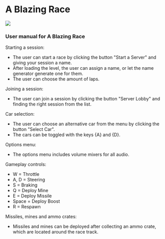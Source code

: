 # A Blazing Race
![](https://i.imgur.com/mgxVnni.png)

### User manual for A Blazing Race

Starting a session:
- The user can start a race by clicking the button "Start a Server" and giving your session a name.
- After loading the level, the user can assign a name, or let the name generator generate one for them.
- The user can choose the amount of laps.

Joining a session:
- The user can join a session by clicking the button "Server Lobby" and finding the right session from the list.

Car selection:
- The user can choose an alternative car from the menu by clicking the button "Select Car".
- The cars can be toggled with the keys {A} and {D}.

Options menu:
- The options menu includes volume mixers for all audio.

Gameplay controls:
- W = Throttle
- A, D = Steering
- S = Braking
- Q = Deploy Mine
- E = Deploy Missile
- Space = Deploy Boost
- R = Respawn

Missiles, mines and ammo crates:
- Missiles and mines can be deployed after collecting an ammo crate, which are located around the race track.
